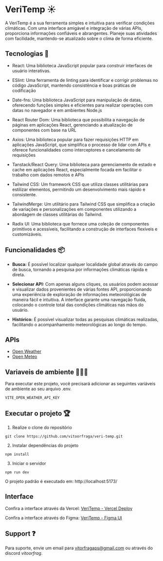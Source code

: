 
# VeriTemp ☀️

A VeriTemp é a sua ferramenta simples e intuitiva para verificar condições climáticas. Com uma interface amigável e integração de várias APIs, proporciona informações confiáveis e abrangentes. Planeje suas atividades com facilidade, mantendo-se atualizado sobre o clima de forma eficiente.



## Tecnologias 🚀

- React: Uma biblioteca JavaScript popular para construir interfaces de usuário interativas.

- ESlint: Uma ferramenta de linting para identificar e corrigir problemas no código JavaScript, mantendo consistência e boas práticas de codificação

- Date-fns: Uma biblioteca JavaScript para manipulação de datas, oferecendo funções simples e eficientes para realizar operações com datas no navegador e em ambientes Node.js

- React Router Dom: Uma biblioteca que possibilita a navegação de páginas em aplicações React, gerenciando a atualização de componentes com base na URL

- Axios: Uma biblioteca popular para fazer requisições HTTP em aplicações JavaScript, que simplifica o processo de lidar com APIs e oferece funcionalidades como interceptores e cancelamento de requisições

- Tanstack/React Query: Uma biblioteca para gerenciamento de estado e cache em aplicações React, especialmente focada em facilitar o trabalho com dados remotos e APIs

- Tailwind CSS: Um framework CSS que utiliza classes utilitárias para estilizar elementos, permitindo um desenvolvimento mais rápido e consistente.
  
- TailwindMerge: Um utilitário para Tailwind CSS que simplifica a criação de variações e personalizações em componentes utilizando a abordagem de classes utilitárias do Tailwind.

- Radix UI: Uma biblioteca que fornece uma coleção de componentes primitivos e acessíveis, facilitando a construção de interfaces flexíveis e customizáveis.


## Funcionalidades 📦

- **Busca:**  É possível localizar qualquer localidade global através do campo de busca, tornando a pesquisa por informações climáticas rápida e direta.

- **Selecionar API:** Com apenas alguns cliques, os usuários podem acessar e visualizar dados provenientes de várias fontes API, proporcionando uma experiência de exploração de informações meteorológicas de maneira fácil e intuitiva. A interface garante uma navegação fluida, colocando o controle total das condições climáticas nas mãos do usuário.

- **Histórico:** É possível visualizar todas  as pesquisas climáticas realizadas, facilitando o acompanhamento meteorológicas ao longo do tempo.

## APIs
- [Open Weather](https://openweathermap.org/)
- [Open Meteo](https://open-meteo.com/)

## Variaveis de ambiente 🕵🏻‍♂️
Para executar este projeto, você precisará adicionar as seguintes variáveis de ambiente ao seu arquivo .env.

`VITE_OPEN_WEATHER_API_KEY`

## Executar o projeto 🏆
1. Realize o clone do repositório
```
git clone https://github.com/vitoorfraga/veri-temp.git
```
2. Instalar dependências do projeto
```
npm install
```
3. Iniciar o servidor
```
npm run dev
```

O projeto padrão é executado em: http://localhost:5173/

## Interface
Confira a interface através da Vercel: [VeriTemp - Vercel Deploy](https://veri-temp.vercel.app/)

Confira a interface através do Figma: [VeriTemp - Figma UI](https://www.figma.com/file/PL6XBrRZe68HEVIQFrVPqO/Veipag?type=design&node-id=0%3A1&mode=dev&t=YEH0xlvzzgg69lwQ-1)



## Support ❓
Para suporte, envie um email para vitorfragaps@gmail.com ou através do discord *vitoorfrag*.



